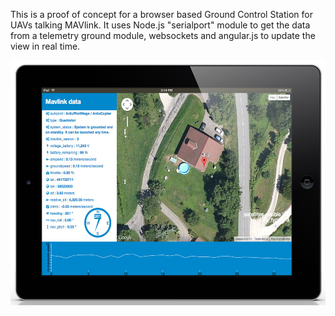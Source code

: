 This is a proof of concept for a browser based Ground Control Station for UAVs talking MAVlink. It uses Node.js "serialport" module to get the data from a telemetry ground module, websockets and angular.js to update the view in real time.

![Nodejs Websockets GCS iPad](screenshot.jpg "Nodejs Websockets GCS iPad")